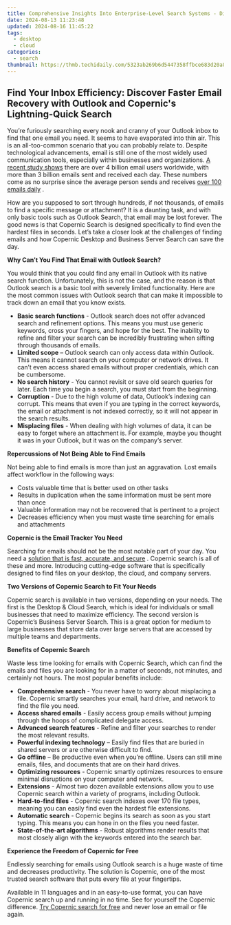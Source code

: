 ```yaml
---
title: Comprehensive Insights Into Enterprise-Level Search Systems - Discover Your Best Option Today!
date: 2024-08-13 11:23:48
updated: 2024-08-16 11:45:22
tags:
  - desktop
  - cloud
categories:
  - search
thumbnail: https://thmb.techidaily.com/5323ab269b6d5447358ffbce683d20a8b0db809b59cc59254c5cb25869dff46a.jpg
---
```


## Find Your Inbox Efficiency: Discover Faster Email Recovery with Outlook and Copernic's Lightning-Quick Search

You’re furiously searching every nook and cranny of your Outlook inbox to find that one email you need. It seems to have evaporated into thin air. This is an all-too-common scenario that you can probably relate to. Despite technological advancements, email is still one of the most widely used communication tools, especially within businesses and organizations. [A recent study shows](https://www.statista.com/topics/4295/e-mail-usage-in-the-united-states/#editorsPicks) there are over 4 billion email users worldwide, with more than 3 billion emails sent and received each day. These numbers come as no surprise since the average person sends and receives [over 100 emails daily](https://financesonline.com/email-statistics/) .

 How are you supposed to sort through hundreds, if not thousands, of emails to find a specific message or attachment? It is a daunting task, and with only basic tools such as Outlook Search, that email may be lost forever. The good news is that Copernic Search is designed specifically to find even the hardest files in seconds. Let’s take a closer look at the challenges of finding emails and how Copernic Desktop and Business Server Search can save the day.

**Why Can’t You Find That Email with Outlook Search?**

 You would think that you could find any email in Outlook with its native search function. Unfortunately, this is not the case, and the reason is that Outlook search is a basic tool with severely limited functionality. Here are the most common issues with Outlook search that can make it impossible to track down an email that you know exists.

* **Basic search functions** \- Outlook search does not offer advanced search and refinement options. This means you must use generic keywords, cross your fingers, and hope for the best. The inability to refine and filter your search can be incredibly frustrating when sifting through thousands of emails.
* **Limited scope**  – Outlook search can only access data within Outlook. This means it cannot search on your computer or network drives. It can’t even access shared emails without proper credentials, which can be cumbersome.
* **No search history** \- You cannot revisit or save old search queries for later. Each time you begin a search, you must start from the beginning.
* **Corruption** \- Due to the high volume of data, Outlook’s indexing can corrupt. This means that even if you are typing in the correct keywords, the email or attachment is not indexed correctly, so it will not appear in the search results.
* **Misplacing files** \- When dealing with high volumes of data, it can be easy to forget where an attachment is. For example, maybe you thought it was in your Outlook, but it was on the company’s server.

**Repercussions of Not Being Able to Find Emails**

 Not being able to find emails is more than just an aggravation. Lost emails affect workflow in the following ways:

* Costs valuable time that is better used on other tasks
* Results in duplication when the same information must be sent more than once
* Valuable information may not be recovered that is pertinent to a project
* Decreases efficiency when you must waste time searching for emails and attachments

**Copernic is the Email Tracker You Need**

 Searching for emails should not be the most notable part of your day. You need a [solution that is fast, accurate, and secure](https://tools.techidaily.com/) . Copernic search is all of these and more. Introducing cutting-edge software that is specifically designed to find files on your desktop, the cloud, and company servers.

**Two Versions of Copernic Search to Fit Your Needs**

 Copernic search is available in two versions, depending on your needs. The first is the Desktop & Cloud Search, which is ideal for individuals or small businesses that need to maximize efficiency. The second version is Copernic’s Business Server Search. This is a great option for medium to large businesses that store data over large servers that are accessed by multiple teams and departments.

**Benefits of Copernic Search**

 Waste less time looking for emails with Copernic Search, which can find the emails and files you are looking for in a matter of seconds, not minutes, and certainly not hours. The most popular benefits include:

* **Comprehensive search** \- You never have to worry about misplacing a file. Copernic smartly searches your email, hard drive, and network to find the file you need.
* **Access shared emails** \- Easily access group emails without jumping through the hoops of complicated delegate access.
* **Advanced search features** \- Refine and filter your searches to render the most relevant results.
* **Powerful indexing technology**  – Easily find files that are buried in shared servers or are otherwise difficult to find.
* **Go offline**  – Be productive even when you’re offline. Users can still mine emails, files, and documents that are on their hard drives.
* **Optimizing resources** \- Copernic smartly optimizes resources to ensure minimal disruptions on your computer and network.
* **Extensions** \- Almost two dozen available extensions allow you to use Copernic search within a variety of programs, including Outlook.
* **Hard-to-find files** \- Copernic search indexes over 170 file types, meaning you can easily find even the hardest file extensions.
* **Automatic search** \- Copernic begins its search as soon as you start typing. This means you can hone in on the files you need faster.
* **State-of-the-art algorithms** \- Robust algorithms render results that most closely align with the keywords entered into the search bar.

**Experience the Freedom of Copernic for Free**

 Endlessly searching for emails using Outlook search is a huge waste of time and decreases productivity. The solution is Copernic, one of the most trusted search software that puts every file at your fingertips.

 Available in 11 languages and in an easy-to-use format, you can have Copernic search up and running in no time. See for yourself the Copernic difference. [Try Copernic search for free](https://tools.techidaily.com/copernic/download/) and never lose an email or file again.

<ins class="adsbygoogle"
     style="display:block"
     data-ad-format="autorelaxed"
     data-ad-client="ca-pub-7571918770474297"
     data-ad-slot="1223367746"></ins>



<ins class="adsbygoogle"
     style="display:block"
     data-ad-client="ca-pub-7571918770474297"
     data-ad-slot="8358498916"
     data-ad-format="auto"
     data-full-width-responsive="true"></ins>
